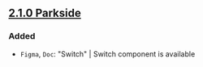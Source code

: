 ## [2.1.0 Parkside](https://github.com/cake-hub/parkside-figma/tree/v2.1.0)

### Added

* `Figma`, `Doc`: "Switch" | Switch component is available
